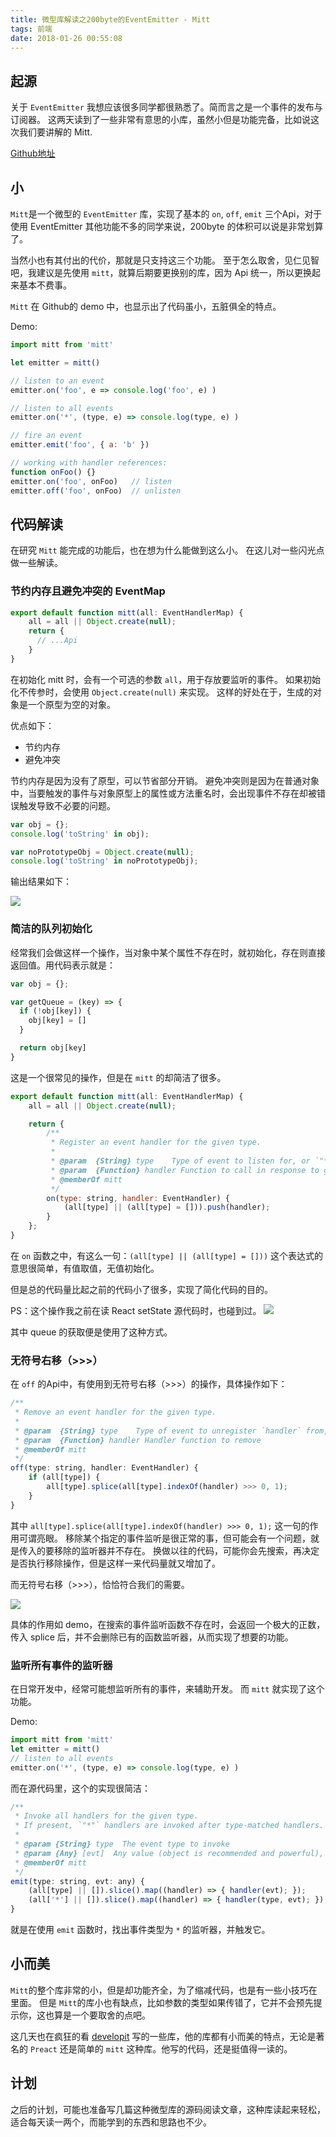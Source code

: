 ```yaml
---
title: 微型库解读之200byte的EventEmitter - Mitt
tags: 前端
date: 2018-01-26 00:55:08
---
```


## 起源

关于 `EventEmitter` 我想应该很多同学都很熟悉了。简而言之是一个事件的发布与订阅器。
这两天读到了一些非常有意思的小库，虽然小但是功能完备，比如说这次我们要讲解的 Mitt.

[Github地址](https://github.com/developit/mitt)
<!-- more -->
## 小

`Mitt`是一个微型的 `EventEmitter` 库，实现了基本的 `on`, `off`, `emit`  三个Api，对于使用 EventEmitter 其他功能不多的同学来说，200byte 的体积可以说是非常划算了。

当然小也有其付出的代价，那就是只支持这三个功能。
至于怎么取舍，见仁见智吧，我建议是先使用 `mitt`，就算后期要更换别的库，因为 Api 统一，所以更换起来基本不费事。

`Mitt` 在 Github的 demo 中，也显示出了代码虽小，五脏俱全的特点。

Demo:

```js
import mitt from 'mitt'

let emitter = mitt()

// listen to an event
emitter.on('foo', e => console.log('foo', e) )

// listen to all events
emitter.on('*', (type, e) => console.log(type, e) )

// fire an event
emitter.emit('foo', { a: 'b' })

// working with handler references:
function onFoo() {}
emitter.on('foo', onFoo)   // listen
emitter.off('foo', onFoo)  // unlisten
```

## 代码解读

在研究 `Mitt` 能完成的功能后，也在想为什么能做到这么小。
在这儿对一些闪光点做一些解读。

### 节约内存且避免冲突的 EventMap

```js
export default function mitt(all: EventHandlerMap) {
	all = all || Object.create(null);
	return {
	  // ...Api
	}
}
```

在初始化 mitt 时，会有一个可选的参数 `all`，用于存放要监听的事件。
如果初始化不传参时，会使用 `Object.create(null)` 来实现。
这样的好处在于，生成的对象是一个原型为空的对象。

优点如下：

- 节约内存
- 避免冲突

节约内存是因为没有了原型，可以节省部分开销。
避免冲突则是因为在普通对象中，当要触发的事件与对象原型上的属性或方法重名时，会出现事件不存在却被错误触发导致不必要的问题。

```js
var obj = {};
console.log('toString' in obj);

var noPrototypeObj = Object.create(null);
console.log('toString' in noPrototypeObj);
```

输出结果如下：

![](https://cdn.lxxyx.cn/2018-03-26-085721.png)

### 简洁的队列初始化

经常我们会做这样一个操作，当对象中某个属性不存在时，就初始化，存在则直接返回值。用代码表示就是：

```js
var obj = {};

var getQueue = (key) => {
  if (!obj[key]) {
    obj[key] = []
  }

  return obj[key]
}
```

这是一个很常见的操作，但是在 `mitt` 的却简洁了很多。

```js
export default function mitt(all: EventHandlerMap) {
	all = all || Object.create(null);

	return {
		/**
		 * Register an event handler for the given type.
		 *
		 * @param  {String} type	Type of event to listen for, or `"*"` for all events
		 * @param  {Function} handler Function to call in response to given event
		 * @memberOf mitt
		 */
		on(type: string, handler: EventHandler) {
			(all[type] || (all[type] = [])).push(handler);
		}
	};
}
```

在 `on` 函数之中，有这么一句：`(all[type] || (all[type] = []))`
这个表达式的意思很简单，有值取值，无值初始化。

但是总的代码量比起之前的代码小了很多，实现了简化代码的目的。

PS：这个操作我之前在读 React setState 源代码时，也碰到过。
![](https://cdn.lxxyx.cn/2018-03-26-085724.png)


其中 queue 的获取便是使用了这种方式。

### 无符号右移（>>>）

在 `off` 的Api中，有使用到无符号右移（>>>）的操作，具体操作如下：

```js
/**
 * Remove an event handler for the given type.
 *
 * @param  {String} type	Type of event to unregister `handler` from, or `"*"`
 * @param  {Function} handler Handler function to remove
 * @memberOf mitt
 */
off(type: string, handler: EventHandler) {
	if (all[type]) {
		all[type].splice(all[type].indexOf(handler) >>> 0, 1);
	}
}
```

其中 `all[type].splice(all[type].indexOf(handler) >>> 0, 1);` 这一句的作用可谓亮眼。
移除某个指定的事件监听是很正常的事，但可能会有一个问题，就是传入的要移除的监听器并不存在。
换做以往的代码，可能你会先搜索，再决定是否执行移除操作，但是这样一来代码量就又增加了。

而无符号右移（>>>），恰恰符合我们的需要。

![](https://cdn.lxxyx.cn/2018-03-26-085726.png)

具体的作用如 demo，在搜索的事件监听函数不存在时，会返回一个极大的正数，传入 splice 后，并不会删除已有的函数监听器，从而实现了想要的功能。

### 监听所有事件的监听器

在日常开发中，经常可能想监听所有的事件，来辅助开发。
而 `mitt` 就实现了这个功能。

Demo:

```js
import mitt from 'mitt'
let emitter = mitt()
// listen to all events
emitter.on('*', (type, e) => console.log(type, e) )
```

而在源代码里，这个的实现很简洁：

```js
/**
 * Invoke all handlers for the given type.
 * If present, `"*"` handlers are invoked after type-matched handlers.
 *
 * @param {String} type  The event type to invoke
 * @param {Any} [evt]  Any value (object is recommended and powerful), passed to each handler
 * @memberOf mitt
 */
emit(type: string, evt: any) {
	(all[type] || []).slice().map((handler) => { handler(evt); });
	(all['*'] || []).slice().map((handler) => { handler(type, evt); });
}
```

就是在使用 `emit` 函数时，找出事件类型为 `*` 的监听器，并触发它。

## 小而美

`Mitt`的整个库非常的小，但是却功能齐全，为了缩减代码，也是有一些小技巧在里面。
但是 `Mitt`的库小也有缺点，比如参数的类型如果传错了，它并不会预先提示你，这也算是一个要取舍的点吧。

这几天也在疯狂的看 [developit](https://github.com/developit) 写的一些库，他的库都有小而美的特点，无论是著名的 `Preact` 还是简单的 `mitt` 这种库。他写的代码，还是挺值得一读的。

## 计划

之后的计划，可能也准备写几篇这种微型库的源码阅读文章，这种库读起来轻松，适合每天读一两个，而能学到的东西和思路也不少。